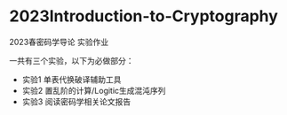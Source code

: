 # 2023Introduction-to-Cryptography

2023春密码学导论 实验作业

一共有三个实验，以下为必做部分：

- 实验1 单表代换破译辅助工具
- 实验2 置乱阶的计算/Logitic生成混沌序列
- 实验3 阅读密码学相关论文报告